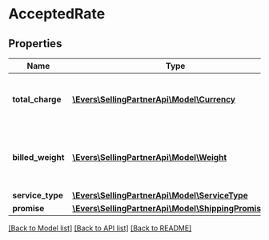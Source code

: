 # AcceptedRate

## Properties
Name | Type | Description | Notes
------------ | ------------- | ------------- | -------------
**total_charge** | [**\Evers\SellingPartnerApi\Model\Currency**](Currency.md) | The total charge that will be billed for the rate. | [optional] 
**billed_weight** | [**\Evers\SellingPartnerApi\Model\Weight**](Weight.md) | The weight that was used to calculate the totalCharge. | [optional] 
**service_type** | [**\Evers\SellingPartnerApi\Model\ServiceType**](ServiceType.md) |  | [optional] 
**promise** | [**\Evers\SellingPartnerApi\Model\ShippingPromiseSet**](ShippingPromiseSet.md) |  | [optional] 

[[Back to Model list]](../README.md#documentation-for-models) [[Back to API list]](../README.md#documentation-for-api-endpoints) [[Back to README]](../README.md)


